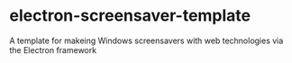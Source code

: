 # electron-screensaver-template
A template for makeing Windows screensavers with web technologies via the Electron framework
